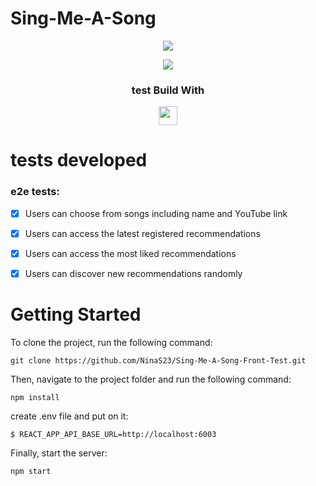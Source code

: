# Sing-Me-A-Song
<div align="center">
	<img src="https://emojipedia-us.s3.amazonaws.com/source/skype/289/musical-note_1f3b5.png">
</div>


<p align = "center">
   <img src="https://img.shields.io/badge/author-NinaS23-4dae71?style=flat-square" />
</p>


<div align="center">
  <h3>test Build With</h3>

<img src="https://img.shields.io/badge/Cypress-17202C?style=for-the-badge&logo=cypress&logoColor=white" height="30px"/>
  
</div>


#  tests developed 
  ### e2e tests:
- [x] Users can choose from songs including name and YouTube link
- [x] Users can access the latest registered recommendations
- [x] Users can access the most liked recommendations
- [x] Users can discover new recommendations randomly


<!-- Getting Started -->



# Getting Started

To clone the project, run the following command:

```git
git clone https://github.com/NinaS23/Sing-Me-A-Song-Front-Test.git
```

Then, navigate to the project folder and run the following command:

```git
npm install
```


create .env file and put on it: 
```git
$ REACT_APP_API_BASE_URL=http://localhost:6003
```

Finally, start the server:

```git
npm start
```


